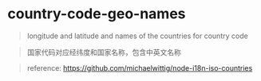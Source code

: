 # country-code-geo-names
> longitude and latitude and names of the countries for country code

> 国家代码对应经纬度和国家名称，包含中英文名称

>reference: https://github.com/michaelwittig/node-i18n-iso-countries
